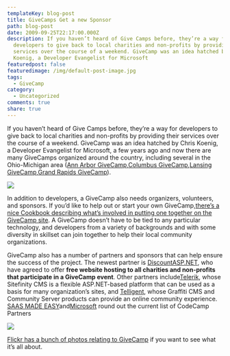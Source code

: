 ```yaml
---
templateKey: blog-post
title: GiveCamps Get a new Sponsor
path: blog-post
date: 2009-09-25T22:17:00.000Z
description: If you haven’t heard of Give Camps before, they’re a way for
  developers to give back to local charities and non-profits by providing their
  services over the course of a weekend. GiveCamp was an idea hatched by Chris
  Koenig, a Developer Evangelist for Microsoft
featuredpost: false
featuredimage: /img/default-post-image.jpg
tags:
  - GiveCamp
category:
  - Uncategorized
comments: true
share: true
---
```

If you haven’t heard of Give Camps before, they’re a way for developers to give back to local charities and non-profits by providing their services over the course of a weekend. GiveCamp was an idea hatched by Chris Koenig, a Developer Evangelist for Microsoft, a few years ago and now there are many GiveCamps organized around the country, including several in the Ohio-Michigan area ([Ann Arbor GiveCamp](http://michigangivecamp.org/cms/annarbor),[Columbus GiveCamp](http://www.columbusgivecamp.org/),[Lansing GiveCamp](http://lansinggivecamp.org/),[Grand Rapids GiveCamp](http://www.grgivecamp.org/)).

![](/img/new-sponsor.png)

In addition to developers, a GiveCamp also needs organizers, volunteers, and sponsors. If you’d like to help out or start your own GiveCamp,[there’s a nice Cookbook describing what’s involved in putting one together on the GiveCamp site](http://givecamp.org/givecamp-cookbook). A GiveCamp doesn’t have to be tied to any particular technology, and developers from a variety of backgrounds and with some diversity in skillset can join together to help their local community organizations.

GiveCamp also has a number of partners and sponsors that can help ensure the success of the project. The newest partner is [DiscountASP.NET](http://discountasp.net/), who have agreed to offer **free website hosting to all charities and non-profits that participate in a GiveCamp event**. Other partners include[Telerik](http://telerik.com/), whose Sitefinity CMS is a flexible ASP.NET-based platform that can be used as a basis for many organization’s sites, and [Telligent](http://telligent.com/), whose Graffiti CMS and Community Server products can provide an online community experience. [SAAS MADE EASY](http://saasmadeeasy.com/)and[Microsoft](http://microsoft.com/) round out the current list of CodeCamp Partners[](http://www.flickr.com/photos/44763080@N00/3758605838)

![](/img/new-sponsor2.png)

[Flickr has a bunch of photos relating to GiveCamp](http://www.flickr.com/photos/44763080@N00/3758605838) if you want to see what it’s all about.